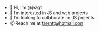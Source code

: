 - 👋 Hi, I’m @jezg1
- 👀 I’m interested in JS and web projects
- 💞️ I’m looking to collaborate on JS projects
- 📫 Reach me at farentt@hotmail.com

<!---
jezg1/jezg1 is a ✨ special ✨ repository because its `README.md` (this file) appears on your GitHub profile.
You can click the Preview link to take a look at your changes.
--->
